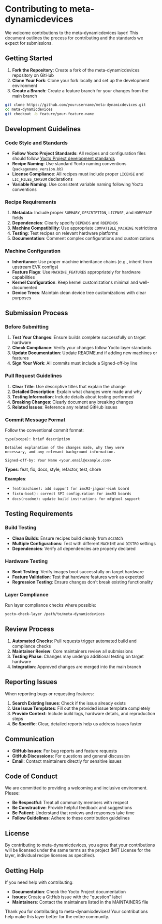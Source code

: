# Contributing to meta-dynamicdevices

We welcome contributions to the meta-dynamicdevices layer! This document outlines the process for contributing and the standards we expect for submissions.

## Getting Started

1. **Fork the Repository**: Create a fork of the meta-dynamicdevices repository on GitHub
2. **Clone Your Fork**: Clone your fork locally and set up the development environment
3. **Create a Branch**: Create a feature branch for your changes from the main branch

```bash
git clone https://github.com/yourusername/meta-dynamicdevices.git
cd meta-dynamicdevices
git checkout -b feature/your-feature-name
```

## Development Guidelines

### Code Style and Standards

- **Follow Yocto Project Standards**: All recipes and configuration files should follow [Yocto Project development standards](https://docs.yoctoproject.org/dev-manual/dev-manual-common-tasks.html)
- **Recipe Naming**: Use standard Yocto naming conventions (`packagename_version.bb`)
- **License Compliance**: All recipes must include proper `LICENSE` and `LIC_FILES_CHKSUM` declarations
- **Variable Naming**: Use consistent variable naming following Yocto conventions

### Recipe Requirements

1. **Metadata**: Include proper `SUMMARY`, `DESCRIPTION`, `LICENSE`, and `HOMEPAGE` fields
2. **Dependencies**: Clearly specify `DEPENDS` and `RDEPENDS` 
3. **Machine Compatibility**: Use appropriate `COMPATIBLE_MACHINE` restrictions
4. **Testing**: Test recipes on relevant hardware platforms
5. **Documentation**: Comment complex configurations and customizations

### Machine Configuration

- **Inheritance**: Use proper machine inheritance chains (e.g., inherit from upstream EVK configs)
- **Feature Flags**: Use `MACHINE_FEATURES` appropriately for hardware capabilities
- **Kernel Configuration**: Keep kernel customizations minimal and well-documented
- **Device Trees**: Maintain clean device tree customizations with clear purposes

## Submission Process

### Before Submitting

1. **Test Your Changes**: Ensure builds complete successfully on target hardware
2. **Check Compliance**: Verify your changes follow Yocto layer standards
3. **Update Documentation**: Update README.md if adding new machines or features
4. **Sign Your Work**: All commits must include a Signed-off-by line

### Pull Request Guidelines

1. **Clear Title**: Use descriptive titles that explain the change
2. **Detailed Description**: Explain what changes were made and why
3. **Testing Information**: Include details about testing performed
4. **Breaking Changes**: Clearly document any breaking changes
5. **Related Issues**: Reference any related GitHub issues

### Commit Message Format

Follow the conventional commit format:

```
type(scope): brief description

Detailed explanation of the changes made, why they were
necessary, and any relevant background information.

Signed-off-by: Your Name <your.email@example.com>
```

**Types**: feat, fix, docs, style, refactor, test, chore

**Examples**:
- `feat(machine): add support for imx93-jaguar-eink board`
- `fix(u-boot): correct SPI configuration for imx93 boards`
- `docs(readme): update build instructions for mfgtool support`

## Testing Requirements

### Build Testing

- **Clean Builds**: Ensure recipes build cleanly from scratch
- **Multiple Configurations**: Test with different `MACHINE` and `DISTRO` settings
- **Dependencies**: Verify all dependencies are properly declared

### Hardware Testing

- **Boot Testing**: Verify images boot successfully on target hardware
- **Feature Validation**: Test that hardware features work as expected
- **Regression Testing**: Ensure changes don't break existing functionality

### Layer Compliance

Run layer compliance checks where possible:
```bash
yocto-check-layer /path/to/meta-dynamicdevices
```

## Review Process

1. **Automated Checks**: Pull requests trigger automated build and compliance checks
2. **Maintainer Review**: Core maintainers review all submissions
3. **Testing Phase**: Changes may undergo additional testing on target hardware
4. **Integration**: Approved changes are merged into the main branch

## Reporting Issues

When reporting bugs or requesting features:

1. **Search Existing Issues**: Check if the issue already exists
2. **Use Issue Templates**: Fill out the provided issue template completely
3. **Provide Context**: Include build logs, hardware details, and reproduction steps
4. **Be Specific**: Clear, detailed reports help us address issues faster

## Communication

- **GitHub Issues**: For bug reports and feature requests
- **GitHub Discussions**: For questions and general discussion
- **Email**: Contact maintainers directly for sensitive issues

## Code of Conduct

We are committed to providing a welcoming and inclusive environment. Please:

- **Be Respectful**: Treat all community members with respect
- **Be Constructive**: Provide helpful feedback and suggestions
- **Be Patient**: Understand that reviews and responses take time
- **Follow Guidelines**: Adhere to these contribution guidelines

## License

By contributing to meta-dynamicdevices, you agree that your contributions will be licensed under the same terms as the project (MIT License for the layer, individual recipe licenses as specified).

## Getting Help

If you need help with contributing:

- **Documentation**: Check the Yocto Project documentation
- **Issues**: Create a GitHub issue with the "question" label
- **Maintainers**: Contact the maintainers listed in the MAINTAINERS file

Thank you for contributing to meta-dynamicdevices! Your contributions help make this layer better for the entire community.